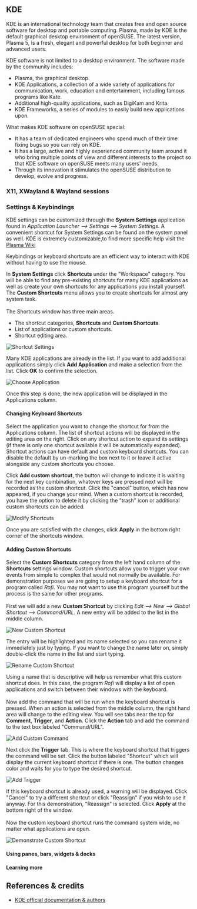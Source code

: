 ## KDE
KDE is an international technology team that creates free and open source software for desktop and portable computing.
Plasma, made by KDE is the default graphical desktop environment of openSUSE.
The latest version, Plasma 5, is a fresh, elegant and powerful desktop for both beginner and advanced users.

KDE software is not limited to a desktop environment. The software made by the community includes:

* Plasma, the graphical desktop.
* KDE Applications, a collection of a wide variety of applications for communication, work, education and entertainment, including famous programs like Kate.
* Additional high-quality applications, such as DigiKam and Krita.
* KDE Frameworks, a series of modules to easily build new applications upon.

What makes KDE software on openSUSE special:
* It has a team of dedicated engineers who spend much of their time fixing bugs so you can rely on KDE.
* It has a large, active and highly experienced community team around it who bring multiple points of view and different interests to the project so that KDE software
 on openSUSE meets many users' needs.
* Through its innovation it stimulates the openSUSE distribution to develop, evolve and progress.

### X11, XWayland & Wayland sessions

### Settings & Keybindings

KDE settings can be customized through the __System Settings__ application found in
_Application Launcher --> Settings --> System Settings_. A convenient shortcut for System Settings can be found on the system panel as well.
KDE is extremely customizable,to find more specific help visit the [Plasma Wiki](https://userbase.kde.org/Plasma)

Keybindings or keyboard shortcuts are an efficient way to interact with KDE without having to use the mouse.

In __System Settings__ click __Shortcuts__ under the "Workspace" category.
You will be able to find any pre-existing shortcuts for many KDE applications as well as create your own shortcuts for any applications you install yourself.
The __Custom Shortcuts__ menu allows you to create shortcuts for almost any system task.
<br><br>
The Shortcuts window has three main areas.

* The shortcut categories, __Shortcuts__ and __Custom Shortcuts__.
* List of applications or custom shortcuts.
* Shortcut editing area.

![Shortcut Settings](image/Shortcuts.png)

Many KDE applications are already in the list. If you want to add additional applications simply
click __Add Application__ and make a selection from the list. Click __OK__ to confirm the selection.

![Choose Application](image/Shortcuts_ChooseApplication.png)

Once this step is done, the new application will be displayed in the Applications column.

#### Changing Keyboard Shortcuts

Select the application you want to change the shortcut for from the Applications column. The list of shortcut actions will be displayed in the editing area on the right. Click on any shortcut action to expand its settings (if there is only one shortcut available it will be automatically expanded).
<br>
Shortcut actions can have default and custom keyboard shortcuts. You can disable the default by un-marking the box next to it or leave it active alongside any custom shortcuts you choose.

Click __Add custom shortcut__, the button will change to indicate it is waiting for the next key combination, whatever keys are pressed next will be recorded as the custom shortcut. Click the "cancel" button, which has now appeared, if you change your mind. When a custom shortcut is recorded, you have the option to delete it by clicking the "trash" icon or additional custom shortcuts can be added.
<br>

![Modify Shortcuts](image/Shortcuts_Spectacle.png)

Once you are satisfied with the changes, click __Apply__ in the bottom right corner of the shortcuts window.

#### Adding Custom Shortcuts

Select the __Custom Shortcuts__ category from the left hand column of the __Shortcuts__ settings window. Custom shortcuts allow you to trigger your own events from simple to complex that would not normally be available. For demonstration purposes we are going to setup a keyboard shortcut for a program called _Rofi_. You may not want to use this program yourself but the process is the same for other programs.
<br><br>
First we will add a new __Custom Shortcut__ by clicking _Edit --> New --> Global Shortcut --> Command/URL_. A new entry will be added to the list in the middle column.

![New Custom Shortcut](image/CustomShortcuts_AddNew.png)

The entry will be highlighted and its name selected so you can rename it immediately just by typing. If you want to change the name later on, simply double-click the name in the list and start typing.

![Rename Custom Shortcut](image/CustomShortcuts_NameNew.png)

Using a name that is descriptive will help us remember what this custom shortcut does. In this case, the program _Rofi_ will display a list of open applications and switch between their windows with the keyboard.
<br><br>
Now add the command that will be run when the keyboard shortcut is pressed. When an action is selected from the middle column, the right hand area will change to the editing view. You will see tabs near the top for __Comment__, __Trigger__, and __Action__. Click the __Action__ tab and add the command to the text box labeled "Command/URL".

![Add Custom Command](image/CustomShortcuts_Command.png)

Next click the __Trigger__ tab. This is where the keyboard shortcut that triggers the command will be set. Click the button labeled "Shortcut" which will display the current keyboard shortcut if there is one. The button changes color and waits for you to type the desired shortcut.

![Add Trigger](image/CustomShortcuts_Trigger.png)

If this keyboard shortcut is already used, a warning will be displayed. Click "Cancel" to try a different shortcut or click "Reassign" if you wish to use it anyway. For this demonstration, "Reassign" is selected. Click __Apply__ at the bottom right of the window.
<br><br>
Now the custom keyboard shortcut runs the command system wide, no matter what applications are open.

![Demonstrate Custom Shortcut](image/CustomShortcuts_Demonstration.png)

#### Using panes, bars, widgets & docks

#### Learning more


## References & credits
- [KDE official documentation & authors](https://docs.kde.org/)